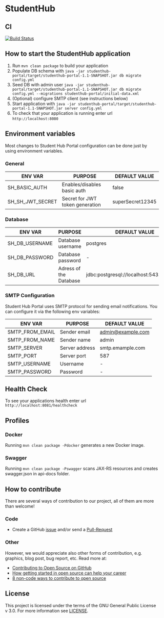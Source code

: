 # StudentHub

## CI

[![Build Status](https://travis-ci.org/StudentHubCZ/studenthub-portal.svg?branch=master)](https://travis-ci.org/StudentHubCZ/studenthub-portal)

## How to start the StudentHub application

1. Run `mvn clean package` to build your application
1. Populate DB schema with `java -jar studenthub-portal/target/studenthub-portal-1.1-SNAPSHOT.jar db migrate config.yml`
1. Seed DB with admin user `java -jar studenthub-portal/target/studenthub-portal-1.1-SNAPSHOT.jar db migrate config.yml --migrations studenthub-portal/initial-data.xml`
1. (Optional) configure SMTP client (see instructions below)
1. Start application with `java -jar studenthub-portal/target/studenthub-portal-1.1-SNAPSHOT.jar server config.yml`
1. To check that your application is running enter url `http://localhost:8080`

## Environment variables

Most changes to Student Hub Portal configuration can be done just by using environment variables.

### General

| ENV VAR          | PURPOSE                         | DEFAULT VALUE    |
| ---------------- |-------------------------------- | ---------------- |
| SH_BASIC_AUTH    | Enables/disables basic auth     | false            |
| SH_SH_JWT_SECRET | Secret for JWT token generation | superSecret12345 |

### Database

| ENV VAR         | PURPOSE                       | DEFAULT VALUE                             |
| --------------- |------------------------------ | ----------------------------------------- |
| SH_DB_USERNAME  | Database username             | postgres                                  |
| SH_DB_PASSWORD  | Database password             | -                                         |
| SH_DB_URL       | Adress of the Database        | jdbc:postgresql://localhost:5432/postgres |

### SMTP Configuration

Student Hub Portal uses SMTP protocol for sending email notifications. You can configure it via the following env variables:

| ENV VAR         | PURPOSE        | DEFAULT VALUE       |
| --------------- |----------------| --------------------|
| SMTP_FROM_EMAIL | Sender email   | admin@example.com   |
| SMTP_FROM_NAME  | Sender name    | admin               |
| SMTP_SERVER     | Server address | smtp.emample.com    |
| SMTP_PORT       | Server port    | 587                 |
| SMTP_USERNAME   | Username       | -                   |
| SMTP_PASSWORD   | Password       | -                   |


## Health Check

To see your applications health enter url `http://localhost:8081/healthcheck`

## Profiles

### Docker

Running ```mvn clean package -Pdocker``` generates a new Docker image.

### Swagger

Running ```mvn clean package -Pswagger``` scans JAX-RS resources and creates swagger.json in api-docs folder.

## How to contribute

There are several ways of contribution to our project, all of them are more than welcome!

### Code

* Create a GitHub [issue](https://github.com/StudentHubCZ/studenthub-portal/issues/new) and/or send a [Pull-Request](https://github.com/StudentHubCZ/studenthub-portal/compare)

### Other

However, we would appreciate also other forms of contribution, e.g. graphics, blog post, bug report, etc. Read more at:

* [Contributing to Open Source on GitHub](https://guides.github.com/activities/contributing-to-open-source/)
* [How getting started in open source can help your career](https://opensource.com/life/16/1/3-new-open-source-contributors-share-their-experiences)
* [8 non-code ways to contribute to open source](https://opensource.com/life/16/1/8-ways-contribute-open-source-without-writing-code)

## License

This project is licensed under the terms of the GNU General Public License v 3.0. For more information see [LICENSE](https://github.com/StudentHubCZ/studenthub-portal/blob/master/LICENSE).
